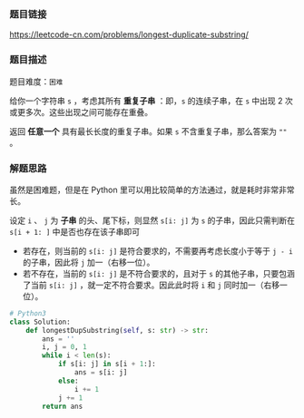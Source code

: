### 题目链接
https://leetcode-cn.com/problems/longest-duplicate-substring/

### 题目描述
题目难度：```困难```

给你一个字符串 ```s``` ，考虑其所有 **重复子串** ：即，```s``` 的连续子串，在 ```s``` 中出现 2 次或更多次。这些出现之间可能存在重叠。

返回 **任意一个** 具有最长长度的重复子串。如果 ```s``` 不含重复子串，那么答案为 ```""``` 。

### 解题思路
虽然是困难题，但是在 Python 里可以用比较简单的方法通过，就是耗时非常非常长。

设定 ```i``` 、 ```j``` 为 **子串** 的头、尾下标，则显然 ```s[i: j]``` 为 ```s``` 的子串，因此只需判断在 ```s[i + 1: ]``` 中是否也存在该子串即可
    
- 若存在，则当前的 ```s[i: j]``` 是符合要求的，不需要再考虑长度小于等于 ```j - i``` 的子串，因此将 ```j``` 加一（右移一位）。
- 若不存在，当前的 ```s[i: j]``` 是不符合要求的，且对于 ```s``` 的其他子串，只要包涵了当前 ```s[i: j]``` ，就一定不符合要求。因此此时将 ```i``` 和 ```j``` 同时加一（右移一位）。

```python
# Python3
class Solution:
    def longestDupSubstring(self, s: str) -> str:
        ans = ''
        i, j = 0, 1
        while i < len(s):
            if s[i: j] in s[i + 1:]:
                ans = s[i: j]
            else:
                i += 1
            j += 1
        return ans
```